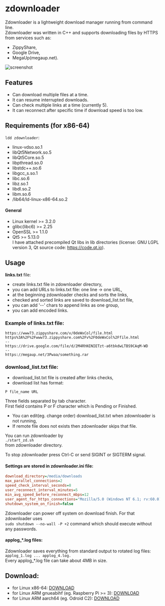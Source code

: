 # zdownloader
Zdownloader is a lightweight download manager running from command line.  
Zdownloader was written in C++ and supports downloading files by HTTPS from services such as:
- ZippyShare,
- Google Drive,
- MegaUp(megaup.net).

![screenshot](https://github.com/sin2000/zdownloader/blob/master/images/zd_running_pub.png)

## Features
- Can download multiple files at a time.
- It can resume interrupted downloads.
- Can check multiple links at a time (currently 5).
- It can reconnect after specific time if download speed is too low.

## Requirements (for x86-64)
`ldd zdownloader`:
- linux-vdso.so.1
- libQt5Network.so.5 
- libQt5Core.so.5
- libpthread.so.0
- libstdc++.so.6
- libgcc_s.so.1
- libc.so.6
- libz.so.1
- libdl.so.2
- libm.so.6
- /lib64/ld-linux-x86-64.so.2

#### General
- Linux kernel >= 3.2.0
- glibc(libc6) >= 2.25
- OpenSSL >= 1.1.0
- Qt5 >= 5.13.0  
I have attached precompiled Qt libs in lib directories (license: GNU LGPL version 3, Qt source code: https://code.qt.io).

## Usage
**links.txt** file:
- create links.txt file in zdownloader directory,
- you can add URLs to links.txt file: one line -> one URL,
- at the beginning zdownloader checks and sorts the links,
- checked and sorted links are saved to download_list.txt file,
- you can add '--' chars to append links as one group,
- you can add encoded links.

### Example of links.txt file:
```
https://www73.zippyshare.com/v/0deWxCol/file.html
https%3A%2F%2Fwww73.zippyshare.com%2Fv%2F0deWxCol%2Ffile.html
--
https://drive.google.com/file/d/2M4RhNINIETzt-a6tbkdwLTBS9CAqM-WD
--
https://megaup.net/3Pwaa/something.rar
```

### download_list.txt file:
- download_list.txt file is created after links checks,
- download list has format:
```
P file_name URL
```
Three fields separated by tab character.  
First field contains P or F character which is Pending or Finished.  
- You can edit(eg. change order) download_list.txt when zdownloader is not running,
- If remote file does not exists then zdownloader skips that file.

You can run zdownloader by  
`./start_zd.sh`  
from zdownloader directory.

To stop zdownloader press Ctrl-C or send SIGINT or SIGTERM signal.

#### Settings are stored in zdownloader.ini file:
```ini
download_directory=/media/downloads
max_parallel_connections=2
speed_check_interval_seconds=8
user_reconnect_interval_minutes=5
min_avg_speed_before_reconnect_mbps=12
user_agent_for_https_connections="Mozilla/5.0 (Windows NT 6.1; rv:60.0) Gecko/20100101 Firefox/60.0"
shutdown_system_on_finish=false
```

Zdownloader can power off system on download finish. For that zdownloader uses  
`sudo shutdown --no-wall -P +2` command which should execute without any passwords.

#### applog_\*.log files:
Zdownloader saves everything from standard output to rotated log files:  
`applog_1.log ... applog_4.log.`  
Every applog_\*.log file can take about 4MB in size.

## Download:
- for Linux x86-64: [DOWNLOAD](https://github.com/sin2000/zdownloader/releases/download/1.0/zdownloader_linux-x86-64_bin.zip)
- for Linux ARM gnueabihf (eg. Raspberry Pi >= 3): [DOWNLOAD](https://github.com/sin2000/zdownloader/releases/download/1.0/zdownloader_arm-linux-gnueabihf_bin.zip)
- for Linux ARM aarch64 (eg. Odroid C2): [DOWNLOAD](https://github.com/sin2000/zdownloader/releases/download/1.0/zdownloader_aarch64-linux-gnu_bin.zip)
